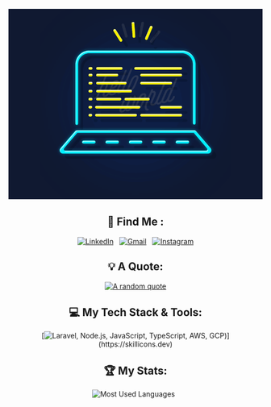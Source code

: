 <div align="center">

[![Hello World, I'm Padias!](assets/header.gif)](https://github.com/fadiaskeyn)

## 🤝 Find Me :
[![LinkedIn](https://skillicons.dev/icons?i=linkedin)](https://id.linkedin.com/in/fadias-nur-ahmadi-9a7512292) &nbsp;
[![Gmail](https://skillicons.dev/icons?i=gmail)](mailto:jasper.d.fadiaskeyn@gmail.com?subject=Heyyy) &nbsp;
[![Instagram](https://skillicons.dev/icons?i=instagram)](https://www.instagram.com/padias.fdev)

## 💡 A Quote:

[![A random quote](https://quotes-github-readme.vercel.app/api?type=horizontal&theme=dark)](https://github.com/piyushsuthar/github-readme-quotes)

## 💻 My Tech Stack & Tools:

[![Laravel, Node.js, JavaScript, TypeScript, AWS, GCP]([https://skillicons.dev/icons?i=laravel,nodejs,js,gcp,docker,jenkins](https://skillicons.dev/icons?i=laravel,nodejs,js,gcp,docker,jenkins,grafana,go,linux,vue,flutter,angular,supabase,firebase,redis,nginx,mysql,php,sass,tailwind,mongodb)))](https://skillicons.dev)


## 🏆 My Stats:

<p>
    <img height=175 alt="Most Used Languages" src="https://github-readme-stats.vercel.app/api/top-langs/?username=fadiaskeyn&layout=compact&theme=dark" />&nbsp;&nbsp;
</p>


</div>
